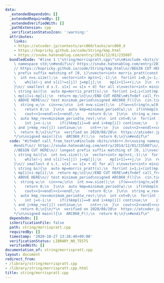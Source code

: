 ```yaml
---
data:
  _extendedDependsOn: []
  _extendedRequiredBy: []
  _extendedVerifiedWith: []
  _pathExtension: cpp
  _verificationStatusIcon: ':warning:'
  attributes:
    links:
    - https://atcoder.jp/contests/arc060/tasks/arc060_d
    - https://kopricky.github.io/code/String/kmp.html
    - https://snuke.hatenablog.com/entry/2014/12/01/235807
  bundledCode: "#line 1 \"string/morrispratt.cpp\"\n\n#include <bits/stdc++.h>\nusing\
    \ namespace std;\n#endif\n// https://snuke.hatenablog.com/entry/2014/12/01/235807\n\
    // https://kopricky.github.io/code/String/kmp.html\n//BEGIN CUT HERE\n// longest\
    \ prefix suffix matching of [0, i)\nvector<int> morris_pratt(const string &s){\n\
    \  int n=s.size();\n  vector<int> mp(n+1,-1);\n  for(int i=0,j=-1;i<n;i++){\n\
    \    while(~j and s[i]!=s[j]) j=mp[j];\n    mp[i+1]=++j;\n  }\n  return mp;\n\
    }\n// smallest d s.t. s[x] == s[x + d] for all x\nvector<int> minimum_period(const\
    \ string &s){\n  auto mp=morris_pratt(s);\n  for(int i=1;i<(int)mp.size();i++)\
    \ mp[i]=i-mp[i];\n  return mp;\n}\n//END CUT HERE\n#ifndef call_from_test\n//INSERT\
    \ ABOVE HERE\n// test minimum_period\nsigned ARC060_F(){\n  cin.tie(0);\n  ios::sync_with_stdio(0);\n\
    \  string w;\n  cin>>w;\n\n  int n=w.size();\n  if(w==string(n,w[0])){\n    cout<<n<<endl<<1<<endl;\n\
    \    return 0;\n  }\n\n  auto kmp=minimum_period(w);\n  if(n%kmp[n]!=0 or n==kmp[n]){\n\
    \    cout<<1<<endl<<1<<endl;\n    return 0;\n  }\n\n  string w_rev=w;\n  reverse(w_rev.begin(),w_rev.end());\n\
    \  auto kmp_rev=minimum_period(w_rev);\n\n  int cnt=0;\n  for(int i=1;i<n;i++){\n\
    \    int j=n-i;\n    if(i%kmp[i]==0 and i>kmp[i]) continue;\n    if(j%kmp_rev[j]==0\
    \ and j>kmp_rev[j]) continue;\n    cnt++;\n  }\n  cout<<2<<endl<<cnt<<endl;\n\
    \  return 0;\n}\n/*\n  verified on 2020/08/20\n  https://atcoder.jp/contests/arc060/tasks/arc060_d\n\
    */\n\nsigned main(){\n  ARC060_F();\n  return 0;\n}\n#endif\n"
  code: "#ifndef call_from_test\n#include <bits/stdc++.h>\nusing namespace std;\n\
    #endif\n// https://snuke.hatenablog.com/entry/2014/12/01/235807\n// https://kopricky.github.io/code/String/kmp.html\n\
    //BEGIN CUT HERE\n// longest prefix suffix matching of [0, i)\nvector<int> morris_pratt(const\
    \ string &s){\n  int n=s.size();\n  vector<int> mp(n+1,-1);\n  for(int i=0,j=-1;i<n;i++){\n\
    \    while(~j and s[i]!=s[j]) j=mp[j];\n    mp[i+1]=++j;\n  }\n  return mp;\n\
    }\n// smallest d s.t. s[x] == s[x + d] for all x\nvector<int> minimum_period(const\
    \ string &s){\n  auto mp=morris_pratt(s);\n  for(int i=1;i<(int)mp.size();i++)\
    \ mp[i]=i-mp[i];\n  return mp;\n}\n//END CUT HERE\n#ifndef call_from_test\n//INSERT\
    \ ABOVE HERE\n// test minimum_period\nsigned ARC060_F(){\n  cin.tie(0);\n  ios::sync_with_stdio(0);\n\
    \  string w;\n  cin>>w;\n\n  int n=w.size();\n  if(w==string(n,w[0])){\n    cout<<n<<endl<<1<<endl;\n\
    \    return 0;\n  }\n\n  auto kmp=minimum_period(w);\n  if(n%kmp[n]!=0 or n==kmp[n]){\n\
    \    cout<<1<<endl<<1<<endl;\n    return 0;\n  }\n\n  string w_rev=w;\n  reverse(w_rev.begin(),w_rev.end());\n\
    \  auto kmp_rev=minimum_period(w_rev);\n\n  int cnt=0;\n  for(int i=1;i<n;i++){\n\
    \    int j=n-i;\n    if(i%kmp[i]==0 and i>kmp[i]) continue;\n    if(j%kmp_rev[j]==0\
    \ and j>kmp_rev[j]) continue;\n    cnt++;\n  }\n  cout<<2<<endl<<cnt<<endl;\n\
    \  return 0;\n}\n/*\n  verified on 2020/08/20\n  https://atcoder.jp/contests/arc060/tasks/arc060_d\n\
    */\n\nsigned main(){\n  ARC060_F();\n  return 0;\n}\n#endif\n"
  dependsOn: []
  isVerificationFile: false
  path: string/morrispratt.cpp
  requiredBy: []
  timestamp: '2020-10-27 13:26:46+09:00'
  verificationStatus: LIBRARY_NO_TESTS
  verifiedWith: []
documentation_of: string/morrispratt.cpp
layout: document
redirect_from:
- /library/string/morrispratt.cpp
- /library/string/morrispratt.cpp.html
title: string/morrispratt.cpp
---
```

